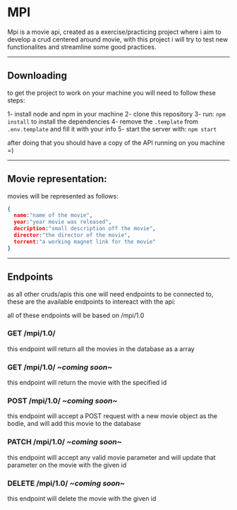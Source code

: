 # MPI

Mpi is a movie api, created as a exercise/practicing project where i aim to develop a crud centered around movie, with this project i will try to test new functionalites and streamline some good practices.

---

## Downloading 

to get the project to work on your machine you will need to follow these steps:

1- install node and npm in your machine 
2- clone this repository 
3- run: ```npm install``` to install the dependencies
4- remove the ```.template``` from ```.env.template``` and fill it with your info
5- start the server with: ```npm start```

after doing that you should have a copy of the API running on you machine =)

---

## Movie representation:

movies will be represented as follows:

```json
{
  name:"name of the movie",
  year:"year movie was released",
  decription:"small description off the movie",
  director:"the director of the movie",
  torrent:"a working magnet link for the movie"
}
```

---

## Endpoints 

as all other cruds/apis this one will need endpoints to be connected to, these are the available endpoints to intereact with the api:

all of these endpoints will be based on /mpi/1.0

### GET /mpi/1.0/
  this endpoint will return all the movies in the database as a array

### GET /mpi/1.0/<ID>  ~*coming soon*~
  this endpoint will return the movie with the specified id

### POST /mpi/1.0/ ~*coming soon*~
  this endpoint will accept a POST request with a new movie object as the bodie, 
  and will add this movie to the database

### PATCH /mpi/1.0/<ID> ~*coming soon*~
  this endpoint will accept any valid movie parameter and will update that parameter on the movie with the given id

### DELETE /mpi/1.0/<ID> ~*coming soon*~
  this endpoint will delete the movie with the given id

